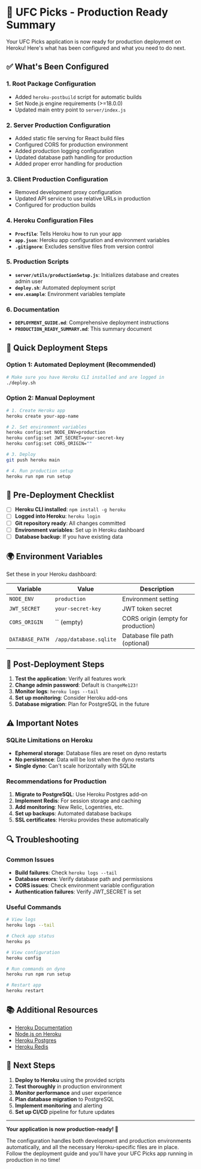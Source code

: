 # 🚀 UFC Picks - Production Ready Summary

Your UFC Picks application is now ready for production deployment on Heroku! Here's what has been configured and what you need to do next.

## ✅ What's Been Configured

### 1. **Root Package Configuration**
- Added `heroku-postbuild` script for automatic builds
- Set Node.js engine requirements (>=18.0.0)
- Updated main entry point to `server/index.js`

### 2. **Server Production Configuration**
- Added static file serving for React build files
- Configured CORS for production environment
- Added production logging configuration
- Updated database path handling for production
- Added proper error handling for production

### 3. **Client Production Configuration**
- Removed development proxy configuration
- Updated API service to use relative URLs in production
- Configured for production builds

### 4. **Heroku Configuration Files**
- **`Procfile`**: Tells Heroku how to run your app
- **`app.json`**: Heroku app configuration and environment variables
- **`.gitignore`**: Excludes sensitive files from version control

### 5. **Production Scripts**
- **`server/utils/productionSetup.js`**: Initializes database and creates admin user
- **`deploy.sh`**: Automated deployment script
- **`env.example`**: Environment variables template

### 6. **Documentation**
- **`DEPLOYMENT_GUIDE.md`**: Comprehensive deployment instructions
- **`PRODUCTION_READY_SUMMARY.md`**: This summary document

## 🚀 Quick Deployment Steps

### Option 1: Automated Deployment (Recommended)
```bash
# Make sure you have Heroku CLI installed and are logged in
./deploy.sh
```

### Option 2: Manual Deployment
```bash
# 1. Create Heroku app
heroku create your-app-name

# 2. Set environment variables
heroku config:set NODE_ENV=production
heroku config:set JWT_SECRET=your-secret-key
heroku config:set CORS_ORIGIN=""

# 3. Deploy
git push heroku main

# 4. Run production setup
heroku run npm run setup
```

## 🔧 Pre-Deployment Checklist

- [ ] **Heroku CLI installed**: `npm install -g heroku`
- [ ] **Logged into Heroku**: `heroku login`
- [ ] **Git repository ready**: All changes committed
- [ ] **Environment variables**: Set up in Heroku dashboard
- [ ] **Database backup**: If you have existing data

## 🌍 Environment Variables

Set these in your Heroku dashboard:

| Variable | Value | Description |
|----------|-------|-------------|
| `NODE_ENV` | `production` | Environment setting |
| `JWT_SECRET` | `your-secret-key` | JWT token secret |
| `CORS_ORIGIN` | `` (empty) | CORS origin (empty for production) |
| `DATABASE_PATH` | `/app/database.sqlite` | Database file path (optional) |

## 📱 Post-Deployment Steps

1. **Test the application**: Verify all features work
2. **Change admin password**: Default is `ChangeMe123!`
3. **Monitor logs**: `heroku logs --tail`
4. **Set up monitoring**: Consider Heroku add-ons
5. **Database migration**: Plan for PostgreSQL in the future

## ⚠️ Important Notes

### SQLite Limitations on Heroku
- **Ephemeral storage**: Database files are reset on dyno restarts
- **No persistence**: Data will be lost when the dyno restarts
- **Single dyno**: Can't scale horizontally with SQLite

### Recommendations for Production
1. **Migrate to PostgreSQL**: Use Heroku Postgres add-on
2. **Implement Redis**: For session storage and caching
3. **Add monitoring**: New Relic, Logentries, etc.
4. **Set up backups**: Automated database backups
5. **SSL certificates**: Heroku provides these automatically

## 🔍 Troubleshooting

### Common Issues
- **Build failures**: Check `heroku logs --tail`
- **Database errors**: Verify database path and permissions
- **CORS issues**: Check environment variable configuration
- **Authentication failures**: Verify JWT_SECRET is set

### Useful Commands
```bash
# View logs
heroku logs --tail

# Check app status
heroku ps

# View configuration
heroku config

# Run commands on dyno
heroku run npm run setup

# Restart app
heroku restart
```

## 📚 Additional Resources

- [Heroku Documentation](https://devcenter.heroku.com/)
- [Node.js on Heroku](https://devcenter.heroku.com/categories/nodejs)
- [Heroku Postgres](https://devcenter.heroku.com/articles/heroku-postgresql)
- [Heroku Redis](https://devcenter.heroku.com/articles/heroku-redis)

## 🎯 Next Steps

1. **Deploy to Heroku** using the provided scripts
2. **Test thoroughly** in production environment
3. **Monitor performance** and user experience
4. **Plan database migration** to PostgreSQL
5. **Implement monitoring** and alerting
6. **Set up CI/CD** pipeline for future updates

---

**Your application is now production-ready! 🎉**

The configuration handles both development and production environments automatically, and all the necessary Heroku-specific files are in place. Follow the deployment guide and you'll have your UFC Picks app running in production in no time!
